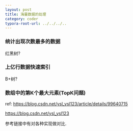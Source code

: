 ```yaml
---
layout: post
title: 海量数据的处理
category: coder
typora-root-url: ../../../..
---
```


### 统计出现次数最多的数据

红黑树?



### 上亿行数据快速索引

B+树?



### 数组中的第K个最大元素(TopK问题)

ref: https://blog.csdn.net/ysl_ysl123/article/details/99640715

https://blog.csdn.net/ysl_ysl123

参考链接中有对各种实现做对比.